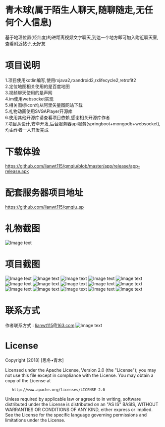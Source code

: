 # 青木球(属于陌生人聊天,随聊随走,无任何个人信息)
基于地理位置(经纬度)的进距离视频文字聊天,到达一个地方即可加入附近聊天室,查看附近帖子,无好友<br>

# 项目说明
1.项目使用kotlin编写,使用rxjava2,rxandroid2,rxlifecycle2,retrofit2<br>
2.定位地图相关使用的是百度地图<br>
3.视频聊天使用的是声网<br>
4.im使用websocket实现<br>
5.相关图标icon均从阿里矢量图网站下载<br>
5.礼物动画使用SVGAPlayer开源库<br>
6.使用其他开源库请查看项目依赖,感谢相关开源库作者<br>
7.项目从设计,安卓开发,后台服务器api服务(springboot+mongodb+websocket),均由作者一人开发完成<br>

# 下载体验

https://github.com/lianwt115/qmqiu/blob/master/app/release/app-release.apk
# 配套服务器项目地址

https://github.com/lianwt115/qmqiu_sp
# 礼物截图
![Image text](https://github.com/lianwt115/qmqiu/blob/master/screen_pic/Screenrecorder-2018-12-27-10-22-31-433_1_.gif)
# 项目截图
![Image text](https://github.com/lianwt115/qmqiu/blob/master/screen_pic/Screenshot_2018-12-27-09-08-30-947_com.lwt.qmqiu.png)
![Image text](https://github.com/lianwt115/qmqiu/blob/master/screen_pic/Screenshot_2018-12-27-09-08-38-436_com.lwt.qmqiu.png)
![Image text](https://github.com/lianwt115/qmqiu/blob/master/screen_pic/Screenshot_2018-12-27-09-08-43-686_com.lwt.qmqiu.png)
![Image text](https://github.com/lianwt115/qmqiu/blob/master/screen_pic/Screenshot_2018-12-27-09-08-50-240_com.lwt.qmqiu.png)
![Image text](https://github.com/lianwt115/qmqiu/blob/master/screen_pic/Screenshot_2018-12-27-09-33-27-181_com.lwt.qmqiu.png)
![Image text](https://github.com/lianwt115/qmqiu/blob/master/screen_pic/Screenshot_2018-12-27-09-33-50-542_com.lwt.qmqiu.png)
![Image text](https://github.com/lianwt115/qmqiu/blob/master/screen_pic/Screenshot_2018-12-27-09-33-58-327_com.lwt.qmqiu.png)
![Image text](https://github.com/lianwt115/qmqiu/blob/master/screen_pic/Screenshot_2018-12-27-09-34-51-338_com.lwt.qmqiu.png)
![Image text](https://github.com/lianwt115/qmqiu/blob/master/screen_pic/Screenshot_2018-12-27-09-35-20-240_com.lwt.qmqiu.png)
![Image text](https://github.com/lianwt115/qmqiu/blob/master/screen_pic/Screenshot_2018-12-27-09-35-29-829_com.lwt.qmqiu.png)
![Image text](https://github.com/lianwt115/qmqiu/blob/master/screen_pic/Screenshot_2018-12-27-09-35-39-494_com.lwt.qmqiu.png)
![Image text](https://github.com/lianwt115/qmqiu/blob/master/screen_pic/Screenshot_2018-12-27-09-35-55-733_com.lwt.qmqiu.png)
![Image text](https://github.com/lianwt115/qmqiu/blob/master/screen_pic/Screenshot_2018-12-27-09-36-04-273_com.lwt.qmqiu.png)
![Image text](https://github.com/lianwt115/qmqiu/blob/master/screen_pic/Screenshot_2018-12-27-09-36-11-811_com.lwt.qmqiu.png)
![Image text](https://github.com/lianwt115/qmqiu/blob/master/screen_pic/Screenshot_2018-12-27-09-36-21-933_com.lwt.qmqiu.png)


# 联系方式

作者联系方式 : lianwt115@163.com
![Image text](https://github.com/lianwt115/qmqiu/blob/master/screen_pic/wx.png)


# License
  Copyright [2018] [思冬•青木]

   Licensed under the Apache License, Version 2.0 (the "License");
   you may not use this file except in compliance with the License.
   You may obtain a copy of the License at

       http://www.apache.org/licenses/LICENSE-2.0

   Unless required by applicable law or agreed to in writing, software
   distributed under the License is distributed on an "AS IS" BASIS,
   WITHOUT WARRANTIES OR CONDITIONS OF ANY KIND, either express or implied.
   See the License for the specific language governing permissions and
   limitations under the License.
